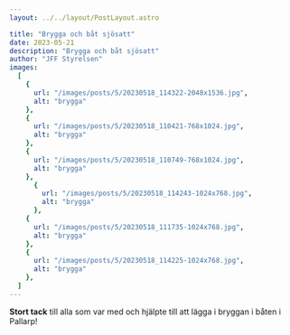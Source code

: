 ```yaml
---
layout: ../../layout/PostLayout.astro

title: "Brygga och båt sjösatt"
date: 2023-05-21
description: "Brygga och båt sjösatt"
author: "JFF Styrelsen"
images:
  [
    {
      url: "/images/posts/5/20230518_114322-2048x1536.jpg",
      alt: "brygga"
    },
    {
      url: "/images/posts/5/20230518_110421-768x1024.jpg",
      alt: "brygga"
    },
    {
      url: "/images/posts/5/20230518_110749-768x1024.jpg",
      alt: "brygga"
    },
      {
        url: "/images/posts/5/20230518_114243-1024x768.jpg",
        alt: "brygga"
      },
    {
      url: "/images/posts/5/20230518_111735-1024x768.jpg",
      alt: "brygga"
    },
    {
      url: "/images/posts/5/20230518_114225-1024x768.jpg",
      alt: "brygga"
    },
  ]
---
```


__Stort tack__ till alla som var med och hjälpte till att lägga i bryggan i båten i Pallarp! 
